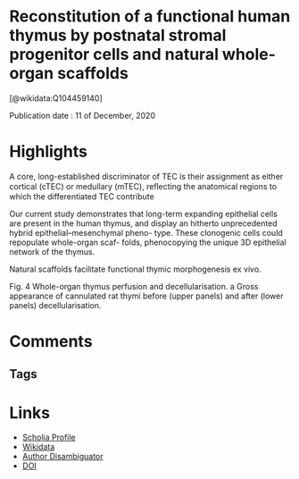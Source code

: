 
Reconstitution of a functional human thymus by postnatal stromal progenitor cells and natural whole-organ scaffolds
===================================================================================================================
  
  [@wikidata:Q104459140]  
  
Publication date : 11 of December, 2020  

# Highlights

A core, long-established
discriminator of TEC is their assignment as either cortical (cTEC) or
medullary (mTEC), reﬂecting the anatomical regions to which the
differentiated TEC contribute

Our current study demonstrates that long-term expanding
epithelial cells are present in the human thymus, and display an
hitherto unprecedented hybrid epithelial–mesenchymal pheno-
type. These clonogenic cells could repopulate whole-organ scaf-
folds, phenocopying the unique 3D epithelial network of the
thymus.

Natural scaffolds facilitate functional thymic morphogenesis
ex vivo.

Fig. 4 Whole-organ thymus perfusion and decellularisation. a Gross appearance of cannulated rat thymi before (upper panels) and after (lower panels)
decellularisation.


# Comments

## Tags

# Links
  
 * [Scholia Profile](https://scholia.toolforge.org/work/Q104459140)  
 * [Wikidata](https://www.wikidata.org/wiki/Q104459140)  
 * [Author Disambiguator](https://author-disambiguator.toolforge.org/work_item_oauth.php?id=Q104459140&batch_id=&match=1&author_list_id=&doit=Get+author+links+for+work)  
 * [DOI](https://doi.org/10.1038/S41467-020-20082-7)  
